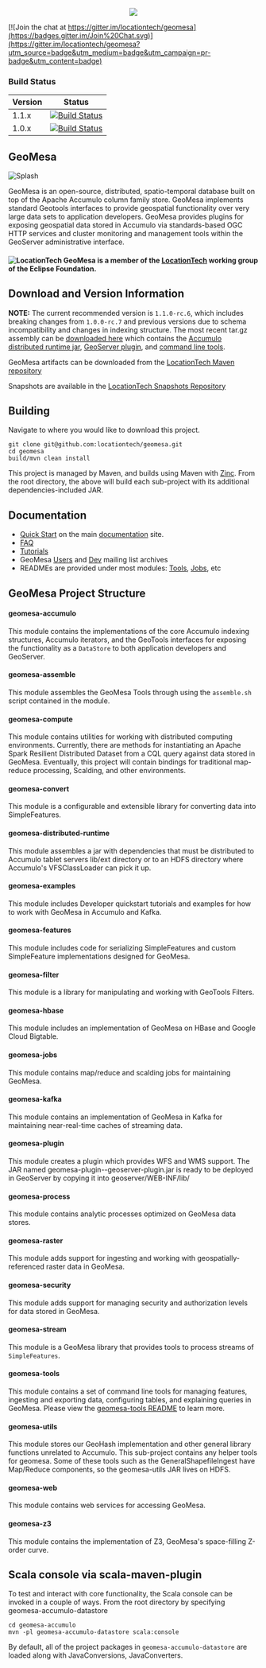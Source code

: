 <p align="center"><a href="http://geomesa.github.io"><img src="https://raw.githubusercontent.com/geomesa/geomesa.github.io/master/img/geomesa-2x.png"></img></a></p>

[![Join the chat at https://gitter.im/locationtech/geomesa](https://badges.gitter.im/Join%20Chat.svg)](https://gitter.im/locationtech/geomesa?utm_source=badge&utm_medium=badge&utm_campaign=pr-badge&utm_content=badge)

### Build Status

Version | Status
------ | -----
| 1.1.x | [![Build Status](https://api.travis-ci.org/locationtech/geomesa.svg?branch=master)](https://travis-ci.org/locationtech/geomesa)  	| 
| 1.0.x | [![Build Status](https://travis-ci.org/locationtech/geomesa.svg?branch=accumulo1.5.x%2F1.x)](https://travis-ci.org/locationtech/geomesa)  	| 

## GeoMesa

![Splash](http://www.geomesa.org/img/geomesa-overview-848x250.png)

GeoMesa is an open-source, distributed, spatio-temporal database built on top of the Apache Accumulo column family store. GeoMesa implements standard Geotools interfaces to provide geospatial functionality over very large data sets to application developers.  GeoMesa provides plugins for exposing geospatial data stored in Accumulo via standards-based OGC HTTP services and cluster monitoring and management tools within the GeoServer administrative interface.  

#### ![LocationTech](https://pbs.twimg.com/profile_images/2552421256/hv2oas84tv7n3maianiq_normal.png) GeoMesa is a member of the [LocationTech](http://www.locationtech.org) working group of the Eclipse Foundation.

## Download and Version Information

<b>NOTE:</b> The current recommended version is ```1.1.0-rc.6```, which includes breaking changes from ```1.0.0-rc.7``` and previous versions due to schema incompatibility and changes in indexing structure. The most recent tar.gz assembly can be 
[downloaded here](http://repo.locationtech.org/content/repositories/geomesa-releases/org/locationtech/geomesa/geomesa-assemble/1.1.0-rc.6/geomesa-assemble-1.1.0-rc.1-bin.tar.gz) which contains the [Accumulo distributed runtime jar](geomesa-distributed-runtime), [GeoServer plugin](geomesa-plugin), and [command line tools](geomesa-tools).

GeoMesa artifacts can be downloaded from the [LocationTech Maven repository](https://repo.locationtech.org/content/repositories/geomesa-releases/)

Snapshots are available in the [LocationTech Snapshots Repository](https://repo.locationtech.org/content/repositories/geomesa-snapshots/)


## Building

Navigate to where you would like to download this project.

    git clone git@github.com:locationtech/geomesa.git
    cd geomesa
    build/mvn clean install

This project is managed by Maven, and builds using Maven with [Zinc](https://github.com/typesafehub/zinc).
From the root directory, the above will build each sub-project with its additional dependencies-included JAR.

## Documentation

* [Quick Start](http://www.geomesa.org/geomesa-quickstart/) on the main [documentation](http://www.geomesa.org/) site.
* [FAQ](http://www.geomesa.org/faq/)
* [Tutorials](http://www.geomesa.org/tutorials/)
* GeoMesa [Users](https://locationtech.org/mhonarc/lists/geomesa-users/) and [Dev](https://locationtech.org/mhonarc/lists/geomesa-dev/) mailing list archives
* READMEs are provided under most modules: [Tools](geomesa-tools), [Jobs](geomesa-jobs), etc

## GeoMesa Project Structure

#### geomesa-accumulo

This module contains the implementations of the core Accumulo indexing structures, Accumulo iterators, and the GeoTools interfaces for exposing the functionality as a ```DataStore``` to both application developers and GeoServer.

#### geomesa-assemble

This module assembles the GeoMesa Tools through using the ```assemble.sh``` script contained in the module.

#### geomesa-compute

This module contains utilities for working with distributed computing environments.  Currently, there are methods for instantiating an Apache Spark Resilient Distributed Dataset from a CQL query against data stored in GeoMesa.  Eventually, this project will contain bindings for traditional map-reduce processing, Scalding, and other environments.

#### geomesa-convert

This module is a configurable and extensible library for converting data into SimpleFeatures.

#### geomesa-distributed-runtime

This module assembles a jar with dependencies that must be distributed to Accumulo tablet servers lib/ext directory or to an HDFS directory where Accumulo's VFSClassLoader can pick it up.

#### geomesa-examples

This module includes Developer quickstart tutorials and examples for how to work with GeoMesa in Accumulo and Kafka.

#### geomesa-features

This module includes code for serializing SimpleFeatures and custom SimpleFeature implementations designed for GeoMesa.

#### geomesa-filter

This module is a library for manipulating and working with GeoTools Filters.

#### geomesa-hbase

This module includes an implementation of GeoMesa on HBase and Google Cloud Bigtable.

#### geomesa-jobs

This module contains map/reduce and scalding jobs for maintaining GeoMesa.

#### geomesa-kafka

This module contains an implementation of GeoMesa in Kafka for maintaining near-real-time caches of streaming data.

#### geomesa-plugin

This module creates a plugin which provides WFS and WMS support.  The JAR named geomesa-plugin-<Version>-geoserver-plugin.jar is ready to be deployed in GeoServer by copying it into geoserver/WEB-INF/lib/

#### geomesa-process

This module contains analytic processes optimized on GeoMesa data stores.

#### geomesa-raster

This module adds support for ingesting and working with geospatially-referenced raster data in GeoMesa.

#### geomesa-security

This module adds support for managing security and authorization levels for data stored in GeoMesa. 

#### geomesa-stream

This module is a GeoMesa library that provides tools to process streams of `SimpleFeatures`.

#### geomesa-tools

This module contains a set of command line tools for managing features, ingesting and exporting data, configuring tables, and explaining queries in GeoMesa. Please view the [geomesa-tools README](https://github.com/locationtech/geomesa/tree/master/geomesa-tools) to learn more.

#### geomesa-utils

This module stores our GeoHash implementation and other general library functions unrelated to Accumulo. This sub-project contains any helper tools for geomesa.  Some of these tools such as the GeneralShapefileIngest have Map/Reduce components, so the geomesa-utils JAR lives on HDFS.

#### geomesa-web

This module contains web services for accessing GeoMesa.

#### geomesa-z3

This module contains the implementation of Z3, GeoMesa's space-filling Z-order curve.

## Scala console via scala-maven-plugin

To test and interact with core functionality, the Scala console can be invoked in a couple of ways.  From the root directory by specifying geomesa-accumulo-datastore 

    cd geomesa-accumulo
    mvn -pl geomesa-accumulo-datastore scala:console

By default, all of the project packages in `geomesa-accumulo-datastore` are loaded along with JavaConversions, JavaConverters.
